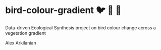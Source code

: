 # bird-colour-gradient :bird: :rainbow: :deciduous_tree:
Data-driven Ecological Synthesis project on bird colour change across a vegetation gradient

Alex Arkilanian
